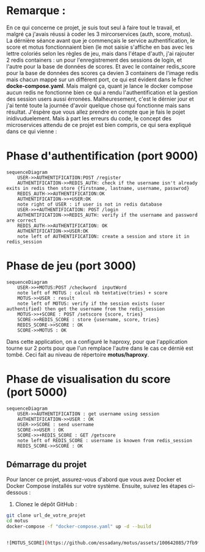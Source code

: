 # Remarque :
En ce qui concerne ce projet, je suis tout seul à faire tout le travail, et malgré ça j'avais réussi à coder les 3 mircorservices (auth, score, motus). La dérnière séance avant que je commençais le service authentification, le
score et motus fonctionnaient bien (le mot saisie s'affiche en bas avec les lettre coloriés selon les règles de jeu, mais dans l'étape d'auth, j'ai rajouter 2 redis containers : un pour l'enregistrement des sessions de login, et l'autre
pour la base de données de scores. Et avec le container redis_score pour la base de données des scores ça devien 3 containers de l'image redis mais chacun mappé sur un différent port, ce qui est évident dans le ficher 
**docke-compose.yaml**. Mais malgré ça, quant je lance le docker compose aucun redis ne fonctionne bien ce qui a rendu l'authentification et la gestion des session users aussi érronées.
Malheuresement, c'est le dérnier jour et j'ai tenté toute la journée d'avoir quelque chose qui fonctionne mais sans résultat. J'éspère que vous allez prendre en compte que je fais le pojet inidivuduelement.
Mais à part les erreurs du code, le concept des microservices attendu de ce projet est bien compris, ce qui sera expliqué dans ce qui vienne : 
# Phase d'authentification (port 9000)
```mermaid
sequenceDiagram
    USER->>AUTHENTIFICATION:POST /register
    AUTHENTIFICATION->>REDIS_AUTH: check if the username isn't already exits in redis then store {firstname, lastname, username, passwrod}
    REDIS_AUTH->>AUTHENTIFICATION:OK
    AUTHENTIFICATION->>+USER:OK
    note right of USER : if user is not in redis database
    USER->>+AUTHENTIFICATION: POST /login
    AUTHENTIFICATION->>REDIS_AUTH: verify if the username and password are correct
    REDIS_AUTH->>AUTHENTIFICATION: OK
    AUTHENTIFICATION->>USER:OK
    note left of AUTHENTIFICATION: create a session and store it in redis_session
```
# Phase de jeu (port 3000)
```mermaid
sequenceDiagram
    USER->>+MOTUS:POST /checkword  inputWord
    note left of MOTUS : calcul nb tentative(tries) + score
    MOTUS->>USER : result
    note left of MOTUS: verify if the session exists (user authentified) then get the username from the redis_session
    MOTUS->>+SCORE : POST /setscore {score, tries}
    SCORE->>REDIS_SCORE : store {username, score, tries}
    REDIS_SCORE->>SCORE : OK
    SCORE->>MOTUS : OK
```
Dans cette application, on a configuré le haproxy, pour que l'application tourne sur 2 ports pour que l'un remplace l'autre dans le cas ce dérniè est tombé. Ceci fait au niveau de répertoire **motus/haproxy**.

# Phase de visualisation du score (port 5000)
```mermaid
sequenceDiagram
    USER->>AUTHENTIFICATION : get username using session
    AUTHENTIFICATION->>USER : OK
    USER->>SCORE : send username
    SCORE->>USER : OK
    SCORE->>+REDIS_SCORE : GET /getscore
    note left of REDIS_SCORE : username is knowen from redis_session
    REDIS_SCORE->>SCORE : OK
```
## Démarrage du projet

Pour lancer ce projet, assurez-vous d'abord que vous avez Docker et Docker Compose installés sur votre système. Ensuite, suivez les étapes ci-dessous :

1. Clonez le dépôt GitHub :

```bash
git clone url_de_votre_projet
cd motus
docker-compose -f "docker-compose.yaml" up -d --build 


![MOTUS_SCORE](https://github.com/essadany/motus/assets/100642085/7fb9f715-2294-496e-9634-0d004f288e88)
